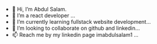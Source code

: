 - 👋 Hi, I’m Abdul Salam.
- 👀 I’m a react developer ...
- 🌱 I’m currently learning fullstack website development...
- 💞️ I’m looking to collaborate on github and linkedin...
- 📫 Reach me by my linkedin page imabdulsalam1 ...

<!---
iamabdulsalam1/iamabdulsalam1 is a ✨ special ✨ repository because its `README.md` (this file) appears on your GitHub profile.
You can click the Preview link to take a look at your changes.
--->
